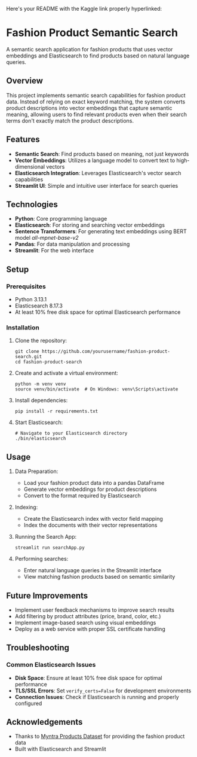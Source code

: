 Here's your README with the Kaggle link properly hyperlinked:

# Fashion Product Semantic Search
A semantic search application for fashion products that uses vector embeddings and Elasticsearch to find products based on natural language queries.

## Overview
This project implements semantic search capabilities for fashion product data. Instead of relying on exact keyword matching, the system converts product descriptions into vector embeddings that capture semantic meaning, allowing users to find relevant products even when their search terms don't exactly match the product descriptions.

## Features
- **Semantic Search**: Find products based on meaning, not just keywords
- **Vector Embeddings**: Utilizes a language model to convert text to high-dimensional vectors
- **Elasticsearch Integration**: Leverages Elasticsearch's vector search capabilities
- **Streamlit UI**: Simple and intuitive user interface for search queries

## Technologies
- **Python**: Core programming language
- **Elasticsearch**: For storing and searching vector embeddings
- **Sentence Transformers**: For generating text embeddings using BERT model *all-mpnet-base-v2*
- **Pandas**: For data manipulation and processing
- **Streamlit**: For the web interface

## Setup
### Prerequisites
- Python 3.13.1
- Elasticsearch 8.17.3
- At least 10% free disk space for optimal Elasticsearch performance

### Installation
1. Clone the repository:
   ```
   git clone https://github.com/yourusername/fashion-product-search.git
   cd fashion-product-search
   ```
2. Create and activate a virtual environment:
   ```
   python -m venv venv
   source venv/bin/activate  # On Windows: venv\Scripts\activate
   ```
3. Install dependencies:
   ```
   pip install -r requirements.txt
   ```
4. Start Elasticsearch:
   ```
   # Navigate to your Elasticsearch directory
   ./bin/elasticsearch
   ```

## Usage
1. Data Preparation:
   - Load your fashion product data into a pandas DataFrame
   - Generate vector embeddings for product descriptions
   - Convert to the format required by Elasticsearch

2. Indexing:
   - Create the Elasticsearch index with vector field mapping
   - Index the documents with their vector representations

3. Running the Search App:
   ```
   streamlit run searchApp.py
   ```

4. Performing searches:
   - Enter natural language queries in the Streamlit interface
   - View matching fashion products based on semantic similarity

## Future Improvements
- Implement user feedback mechanisms to improve search results
- Add filtering by product attributes (price, brand, color, etc.)
- Implement image-based search using visual embeddings
- Deploy as a web service with proper SSL certificate handling

## Troubleshooting
### Common Elasticsearch Issues
- **Disk Space**: Ensure at least 10% free disk space for optimal performance
- **TLS/SSL Errors**: Set `verify_certs=False` for development environments
- **Connection Issues**: Check if Elasticsearch is running and properly configured

## Acknowledgements
- Thanks to [Myntra Products Dataset](https://www.kaggle.com/datasets/ronakbokaria/myntra-products-dataset) for providing the fashion product data
- Built with Elasticsearch and Streamlit
